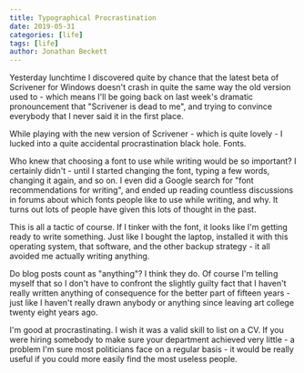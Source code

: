 ```yaml
---
title: Typographical Procrastination
date: 2019-05-31
categories: [life]
tags: [life]
author: Jonathan Beckett
---
```


Yesterday lunchtime I discovered quite by chance that the latest beta of Scrivener for Windows doesn't crash in quite the same way the old version used to - which means I'll be going back on last week's dramatic pronouncement that "Scrivener is dead to me", and trying to convince everybody that I never said it in the first place.

While playing with the new version of Scrivener - which is quite lovely - I lucked into a quite accidental procrastination black hole. Fonts.

Who knew that choosing a font to use while writing would be so important? I certainly didn't - until I started changing the font, typing a few words, changing it again, and so on. I even did a Google search for "font recommendations for writing", and ended up reading countless discussions in forums about which fonts people like to use while writing, and why. It turns out lots of people have given this lots of thought in the past.

This is all a tactic of course. If I tinker with the font, it looks like I'm getting ready to write something. Just like I bought the laptop, installed it with this operating system, that software, and the other backup strategy - it all avoided me actually writing anything.

Do blog posts count as "anything"? I think they do. Of course I'm telling myself that so I don't have to confront the slightly guilty fact that I haven't really written anything of consequence for the better part of fifteen years - just like I haven't really drawn anybody or anything since leaving art college twenty eight years ago.

I'm good at procrastinating. I wish it was a valid skill to list on a CV. If you were hiring somebody to make sure your department achieved very little - a problem I'm sure most politicians face on a regular basis - it would be really useful if you could more easily find the most useless people.